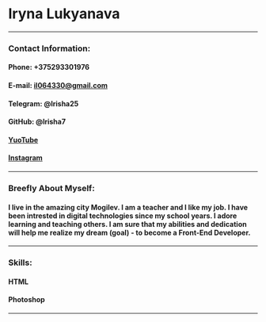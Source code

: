 # **Iryna Lukyanava**
***
### **Contact Information:**

#### Phone: +375293301976

#### E-mail: il064330@gmail.com

#### Telegram: @lrisha25

#### GitHub: @lrisha7

#### [YuoTube](https://www.youtube.com/@kindfairy8438) 

#### [Instagram](https://www.instagram.com/lrinatarget/?igshid=MWM2YjBjM2Q%3D) 

***

### **Breefly About Myself:**

#### I live in the amazing city Mogilev. I am a teacher and I like my job. I have been intrested in digital technologies since my school years. I adore learning and teaching others. I am sure that my abilities and dedication will help me realize my dream (goal) - to become a Front-End Developer.

***

### **Skills:** 

#### HTML

#### Photoshop

***
